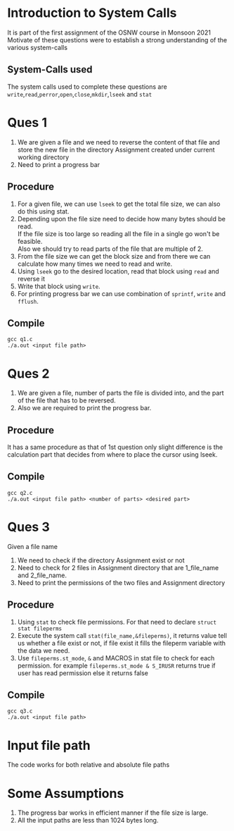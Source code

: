# Introduction to System Calls
It is part of the first assignment of the OSNW course in Monsoon 2021 <br>
Motivate of these questions were to establish a strong understanding of the various system-calls<br>

## System-Calls used
The system calls used to complete these questions are `write`,`read`,`perror`,`open`,`close`,`mkdir`,`lseek` and `stat`

# Ques 1
1. We are given a file and we need to reverse the content of that file and store the new file in the directory Assignment created under current working directory
2. Need to print a progress bar

## Procedure
1. For a given file, we can use `lseek` to get the total file size, we can also do this using stat.
2. Depending upon the file size need to decide how many bytes should be read.<br>
If the file size is too large so reading all the file in a single go won't be feasible.<br>
Also we should try to read parts of the file that are multiple of 2.
3. From the file size we can get the block size and from there we can calculate how many times we need to read and write.
4. Using `lseek` go to the desired location, read that block using `read` and reverse it<br>
5. Write that block using `write`.
6. For printing progress bar we can use combination of `sprintf`, `write` and `fflush`.

## Compile
`gcc q1.c `<br>
`./a.out <input file path>`<br>

# Ques 2
1. We are given a file, number of parts the file is divided into, and the part of the file that has to be reversed.
2. Also we are required to print the progress bar.

## Procedure
It has a same procedure as that of 1st question only slight difference is the calculation part that decides from where to place the cursor using lseek.

## Compile
`gcc q2.c `<br>
`./a.out <input file path> <number of parts> <desired part>`<br>

# Ques 3
Given a file name 
1. We need to check if the directory Assignment exist or not
2. Need to check for 2 files in Assignment directory that are 1_file_name and 2_file_name.
3. Need to print the permissions of the two files and Assignment directory

## Procedure
1. Using `stat` to check file permissions. For that need to declare `struct stat fileperms`
2. Execute the system call `stat(file_name,&fileperms)`, it returns value tell us whether a file exist or not, if file exist it fills the fileperm variable with the data we need.
3. Use `fileperms.st_mode`, `&` and MACROS in stat file to check for each permission.
for example `fileperms.st_mode & S_IRUSR` returns true if user has read permission else it returns false 

## Compile
`gcc q3.c `<br>
`./a.out <input file path>`<br>

# Input file path
The code works for both relative and absolute file paths

# Some Assumptions
1. The progress bar works in efficient manner if the file size is large.
2. All the input paths are less than 1024 bytes long. 
